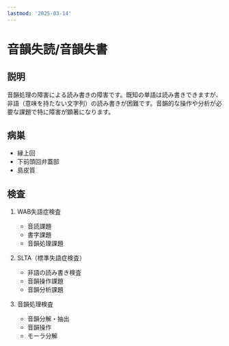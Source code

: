 ```yaml
---
lastmod: '2025-03-14'
---
```


# 音韻失読/音韻失書

## 説明

音韻処理の障害による読み書きの障害です。既知の単語は読み書きできますが、非語（意味を持たない文字列）の読み書きが困難です。音韻的な操作や分析が必要な課題で特に障害が顕著になります。

## 病巣

- 縁上回
- 下前頭回弁蓋部
- 島皮質

## 検査

1. WAB失語症検査

   - 音読課題
   - 書字課題
   - 音韻処理課題

2. SLTA（標準失語症検査）

   - 非語の読み書き検査
   - 音韻操作課題
   - 音韻分析課題

3. 音韻処理検査
   - 音韻分解・抽出
   - 音韻操作
   - モーラ分解
